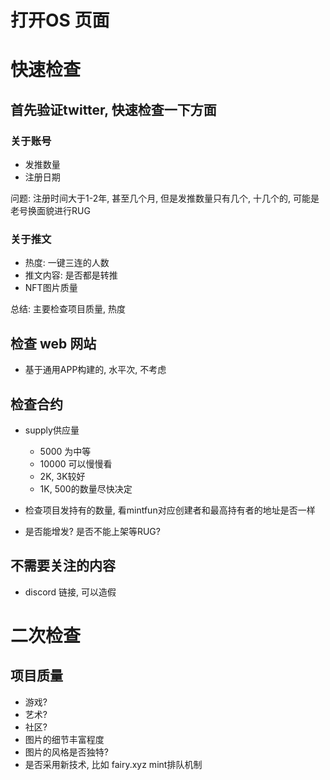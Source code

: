 
# 打开OS 页面

# 快速检查

## 首先验证twitter, 快速检查一下方面

### 关于账号
- 发推数量
- 注册日期

问题: 注册时间大于1-2年, 甚至几个月, 但是发推数量只有几个, 十几个的, 可能是老号换面貌进行RUG

### 关于推文
- 热度: 一键三连的人数
- 推文内容: 是否都是转推
- NFT图片质量

总结: 主要检查项目质量, 热度

## 检查 web 网站
- 基于通用APP构建的, 水平次, 不考虑

## 检查合约
- supply供应量
  - 5000 为中等
  - 10000 可以慢慢看
  - 2K, 3K较好
  - 1K, 500的数量尽快决定
- 检查项目发持有的数量, 看mintfun对应创建者和最高持有者的地址是否一样


- 是否能增发? 是否不能上架等RUG?

## 不需要关注的内容
- discord 链接, 可以造假


# 二次检查

## 项目质量
- 游戏? 
- 艺术? 
- 社区? 
- 图片的细节丰富程度
- 图片的风格是否独特? 
- 是否采用新技术, 比如 fairy.xyz mint排队机制


